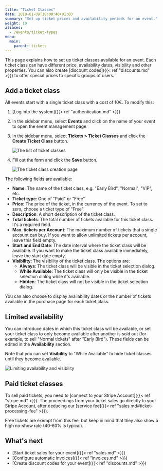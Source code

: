 ```yaml
---
title: "Ticket Classes"
date: 2018-01-09T18:09:40+01:00
summary: "Set up ticket prices and availability periods for an event."
weight: 10
aliases:
  - /events/ticket-types
menu:
  main:
    parent: tickets
---
```


This page explains how to set up ticket classes available for an event. Each ticket class can have different price, availability dates, visibility and other properties. You can also create [discount codes]({{< ref "discounts.md" >}}) to offer special prices to specific groups of users.

## Add a ticket class

All events start with a single ticket class with a cost of 10€. To modify this:

1. [Log into the system]({{< ref "authentication.md" >}})
1. In the sidebar menu, select **Events** and click on the name of your event to open the event management page.
1. In the sidebar menu, select **Tickets > Ticket Classes** and click the **Create Ticket Class** button.

   ![The list of ticket classes](/img/screenshots/events/ticket-classes.avif)

1. Fill out the form and click the **Save** button.

   ![The ticket class creation page](/img/screenshots/tickets/ticket-class-create.avif)

The following fields are available:

- **Name**: The name of the ticket class, e.g. "Early Bird", "Normal", "VIP", etc.
- **Ticket type**: One of "Paid" or "Free"
- **Price**: The price of the ticket, in the currency of the event. To set to zero, choose a ticket type of "Free".
- **Description**: A short description of the ticket class.
- **Total tickets**: The total number of tickets available for this ticket class. It's a required field.
- **Max. tickets per Account**: The maximum number of tickets that a single account can buy. If you want to allow unlimited tickets per account, leave this field empty.
- **Start and End Date**: The date interval where the ticket class will be available. If you want to make the ticket class available immediately, leave the start date empty.
- **Visibility**: The visibility of the ticket class. The options are:
  - **Always**: The ticket class will be visible in the ticket selection dialog.
  - **While Available**: The ticket class will only be visible in the ticket selection dialog while it's available.
  - **Hidden**: The ticket class will not be visible in the ticket selection dialog.

You can also choose to display availability dates or the number of tickets available in the purchase page for each ticket class.

## Limited availability

You can introduce dates in which this ticket class will be available, or set your ticket class to only become available after another is sold out (for example, to sell "Normal tickets" after "Early Bird"). These fields can be edited in the **Availability** section.

Note that you can set **Visibility** to "While Available" to hide ticket classes until they become available.

![Limiting availability and visibility](/img/screenshots/events/ticket-class-availability.avif)

## Paid ticket classes

To sell paid tickets, you need to [connect to your Stripe Account]({{< ref "stripe.md" >}}). The proceedings from your ticket sales go directly to your Stripe Account, after deducing our [service fee]({{< ref "sales.md#ticket-processing-fee" >}}).

Free tickets are exempt from this fee, but keep in mind that they also show a high no-show rate (40-60% is typical).

## What's next

- [Start ticket sales for your event]({{< ref "sales.md" >}})
- [Configure automatic invoices]({{< ref "invoices.md" >}})
- [Create discount codes for your event]({{< ref "discounts.md" >}})
